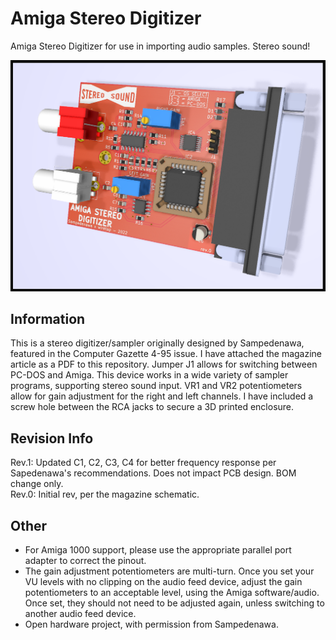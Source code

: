 # Amiga Stereo Digitizer
Amiga Stereo Digitizer for use in importing audio samples. Stereo sound!

![pic](pic.png)

## Information
This is a stereo digitizer/sampler originally designed by Sampedenawa, featured in the Computer Gazette 4-95 issue. I have attached the magazine article as a PDF to this repository. Jumper J1 allows for switching between PC-DOS and Amiga. This device works in a wide variety of sampler programs, supporting stereo sound input. VR1 and VR2 potentiometers allow for gain adjustment for the right and left channels. I have included a screw hole between the RCA jacks to secure a 3D printed enclosure.

## Revision Info
Rev.1: Updated C1, C2, C3, C4 for better frequency response per Sapedenawa's recommendations. Does not impact PCB design. BOM change only.
\
Rev.0: Initial rev, per the magazine schematic.

## Other
* For Amiga 1000 support, please use the appropriate parallel port adapter to correct the pinout.
* The gain adjustment potentiometers are multi-turn. Once you set your VU levels with no clipping on the audio feed device, adjust the gain potentiometers to an acceptable level, using the Amiga software/audio. Once set, they should not need to be adjusted again, unless switching to another audio feed device.  
* Open hardware project, with permission from Sampedenawa.
